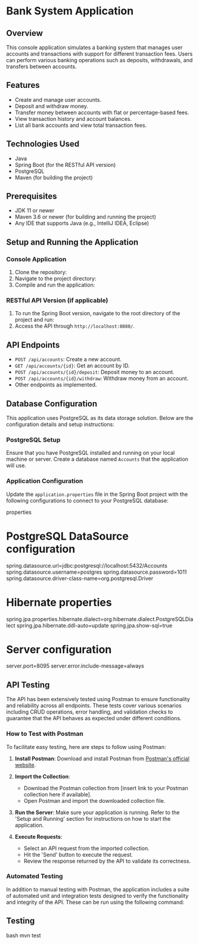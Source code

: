 # Bank System Application

## Overview
This console application simulates a banking system that manages user accounts and transactions with support for different transaction fees. Users can perform various banking operations such as deposits, withdrawals, and transfers between accounts.

## Features
- Create and manage user accounts.
- Deposit and withdraw money.
- Transfer money between accounts with flat or percentage-based fees.
- View transaction history and account balances.
- List all bank accounts and view total transaction fees.

## Technologies Used
- Java
- Spring Boot (for the RESTful API version)
- PostgreSQL
- Maven (for building the project)

## Prerequisites
- JDK 11 or newer
- Maven 3.6 or newer (for building and running the project)
- Any IDE that supports Java (e.g., IntelliJ IDEA, Eclipse)

## Setup and Running the Application
### Console Application
1. Clone the repository:
2. Navigate to the project directory:
3. Compile and run the application:

### RESTful API Version (if applicable)
1. To run the Spring Boot version, navigate to the root directory of the project and run:
2. Access the API through `http://localhost:8080/`.

## API Endpoints
- `POST /api/accounts`: Create a new account.
- `GET /api/accounts/{id}`: Get an account by ID.
- `POST /api/accounts/{id}/deposit`: Deposit money to an account.
- `POST /api/accounts/{id}/withdraw`: Withdraw money from an account.
- Other endpoints as implemented.

## Database Configuration
This application uses PostgreSQL as its data storage solution. Below are the configuration details and setup instructions:

### PostgreSQL Setup
Ensure that you have PostgreSQL installed and running on your local machine or server. Create a database named `Accounts` that the application will use.

### Application Configuration
Update the `application.properties` file in the Spring Boot project with the following configurations to connect to your PostgreSQL database:

properties
# PostgreSQL DataSource configuration
spring.datasource.url=jdbc:postgresql://localhost:5432/Accounts
spring.datasource.username=postgres
spring.datasource.password=1011
spring.datasource.driver-class-name=org.postgresql.Driver

# Hibernate properties
spring.jpa.properties.hibernate.dialect=org.hibernate.dialect.PostgreSQLDialect
spring.jpa.hibernate.ddl-auto=update
spring.jpa.show-sql=true

# Server configuration
server.port=8095
server.error.include-message=always



## API Testing

The API has been extensively tested using Postman to ensure functionality and reliability across all endpoints. These tests cover various scenarios including CRUD operations, error handling, and validation checks to guarantee that the API behaves as expected under different conditions.

### How to Test with Postman

To facilitate easy testing, here are steps to follow using Postman:

1. **Install Postman**: Download and install Postman from [Postman's official website](https://www.postman.com/downloads/).

2. **Import the Collection**:
   - Download the Postman collection from [insert link to your Postman collection here if available].
   - Open Postman and import the downloaded collection file.

3. **Run the Server**: Make sure your application is running. Refer to the 'Setup and Running' section for instructions on how to start the application.

4. **Execute Requests**:
   - Select an API request from the imported collection.
   - Hit the 'Send' button to execute the request.
   - Review the response returned by the API to validate its correctness.

### Automated Testing

In addition to manual testing with Postman, the application includes a suite of automated unit and integration tests designed to verify the functionality and integrity of the API. These can be run using the following command:

## Testing
bash
mvn test

